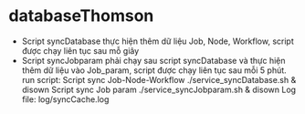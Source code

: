 # databaseThomson
- Script syncDatabase thực hiện thêm dữ liệu Job, Node, Workflow, script được chạy liên tục sau mỗ giây
- Script syncJobparam phải chạy sau script syncDatabase và thực hiện thêm dữ liệu vào Job_param, script được chạy liên tục sau mỗi 5 phút.
run script:
  Script sync Job-Node-Workflow
   ./service_syncDatabase.sh & disown
  Script sync Job param
   ./service_syncJobparam.sh & disown
  Log file: log/syncCache.log
